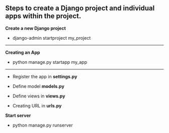 ## Steps to create a Django project and individual apps within the project.

**Create a new Django project**

- django-admin startproject my_project

---

**Creating an App**

- python manage.py startapp my_app

---

- Register the app in **settings.py**

- Define model **models.py**

- Define views in **views.py**

- Creating URL in **urls.py**

**Start server**

- python manage.py runserver
